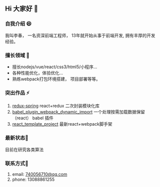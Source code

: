 ## Hi 大家好 👋

### 自我介绍 😄

我叫李春， 一名资深前端工程师， 13年就开始从事于前端开发, 拥有丰厚的开发经验。


### 擅长领域 👯

* 擅长nodejs/vue/react/css3/html5/小程序...
* 各种性能优化，体验优化...
* 熟练webpack打包环境搭建， 项目部署等等。


### 突出作品 ⚡

1. [redux-spring](https://github.com/sampsonli/redux-spring) react+redux 二次封装模块化库
2. [babel_plugin_webpack_dynamic_import](https://github.com/sampsonli/babel_plugin_webpack_dynamic_import) 一个处理按需加载数据保留（react） babel 插件
3. [react_template_project](https://github.com/sampsonli/react_template_project) 最新react+webpack脚手架



###  最新状态🔭

目前在研究各类算法



### 联系方式💬

1. email: 740056710@qq.com
2. phone: 13088861255


